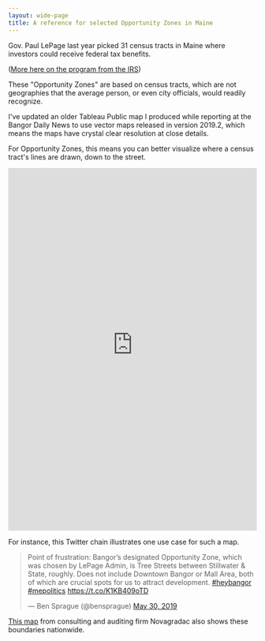 ```yaml
---
layout: wide-page
title: A reference for selected Opportunity Zones in Maine
---
```

Gov. Paul LePage last year picked 31 census tracts in Maine where investors could receive federal tax benefits.

([More here on the program from the IRS](https://www.irs.gov/newsroom/opportunity-zones-frequently-asked-questions))

These "Opportunity Zones" are based on census tracts, which are not geographies that the average person, or even city officials, would readily recognize.

I've updated an older Tableau Public map I produced while reporting at the Bangor Daily News to use vector maps released in version 2019.2, which means the maps have crystal clear resolution at close details.

For Opportunity Zones, this means you can better visualize where a census tract's lines are drawn, down to the street.

<div><iframe style="border: none;" src="https://public.tableausoftware.com/views/businessesinopportunityzones_15592436083200/overviewmap?:showVizHome=no&amp;:embed=true" width="100%" height="735px"></iframe></div>

For instance, this Twitter chain illustrates one use case for such a map.

<blockquote class="twitter-tweet" data-lang="en"><p lang="en" dir="ltr">Point of frustration: Bangor’s designated Opportunity Zone, which was chosen by LePage Admin, is Tree Streets between Stillwater &amp; State, roughly. Does not include Downtown Bangor or Mall Area, both of which are crucial spots for us to attract development. <a href="https://twitter.com/hashtag/heybangor?src=hash&amp;ref_src=twsrc%5Etfw">#heybangor</a> <a href="https://twitter.com/hashtag/mepolitics?src=hash&amp;ref_src=twsrc%5Etfw">#mepolitics</a> <a href="https://t.co/K1KB409oTD">https://t.co/K1KB409oTD</a></p>&mdash; Ben Sprague (@bensprague) <a href="https://twitter.com/bensprague/status/1134122292202606592?ref_src=twsrc%5Etfw">May 30, 2019</a></blockquote>
<script async src="https://platform.twitter.com/widgets.js" charset="utf-8"></script>

[This map](https://www.novoco.com/resource-centers/opportunity-zone-resource-center/guidance/novogradac-opportunity-zones-mapping-tool) from consulting and auditing firm Novagradac also shows these boundaries nationwide.
